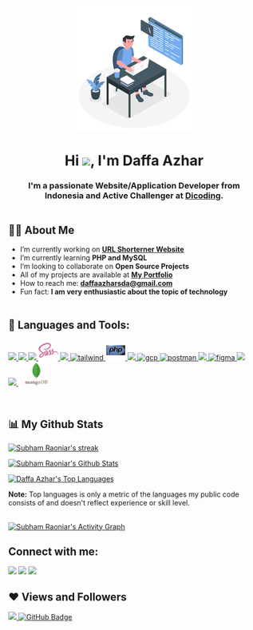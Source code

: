<p align="center"><img style="width: 250px; height: auto;" src="https://raw.githubusercontent.com/daffaazhar/daffaazhar/master/animation.svg"></p>

<h1 align="center">Hi <img src="https://raw.githubusercontent.com/MartinHeinz/MartinHeinz/master/wave.gif" width="30px">, I'm Daffa Azhar</h1>
<h3 style="margin-bottom: 0;" align="center">I'm a passionate Website/Application Developer from Indonesia and Active Challenger at <a href="dicoding.com">Dicoding</a>.</h3>
<br>

## 🙋‍♂️ About Me
- I’m currently working on **[URL Shorterner Website](https://covid-19-tracker-e4bda.web.app/)**
- I’m currently learning **PHP and MySQL**
- I’m looking to collaborate on **Open Source Projects**
- All of my projects are available at **[My Portfolio](https://github.com/daffaazhar)**
- How to reach me: **daffaazharsda@gmail.com**
- Fun fact: **I am very enthusiastic about the topic of technology**
  <br/>
  <br/>

## 🚀 Languages and Tools:
<p align="left">  
    <a href="https://developer.mozilla.org/en-US/docs/Web/JavaScript" target="_blank"> <img src="https://img.icons8.com/color/48/000000/javascript.png"/> </a> 
    <a href="https://www.w3.org/html/" target="_blank"> <img src="https://img.icons8.com/color/48/000000/html-5.png"/> </a> 
    <a href="https://www.w3schools.com/css/" target="_blank"> <img src="https://img.icons8.com/color/48/000000/css3.png"/> </a>
  <a href="https://sass-lang.com" target="_blank" rel="noreferrer"> <img src="https://raw.githubusercontent.com/devicons/devicon/master/icons/sass/sass-original.svg" alt="sass" width="40" height="40"/> </a>
    <a href="https://getbootstrap.com" target="_blank"> <img src="https://img.icons8.com/color/48/000000/bootstrap.png"/> </a>
  <a href="https://tailwindcss.com/" target="_blank" rel="noreferrer"> <img src="https://www.vectorlogo.zone/logos/tailwindcss/tailwindcss-icon.svg" alt="tailwind" width="40" height="40"/> </a>
  <a href="https://www.php.net" target="_blank" rel="noreferrer"> <img src="https://raw.githubusercontent.com/devicons/devicon/master/icons/php/php-original.svg" alt="php" width="40" height="40"/> </a>
    <a href="https://firebase.google.com/" target="_blank"> <img src="https://img.icons8.com/color/48/000000/firebase.png"/> </a>
  <a href="https://cloud.google.com" target="_blank" rel="noreferrer"> <img src="https://www.vectorlogo.zone/logos/google_cloud/google_cloud-icon.svg" alt="gcp" width="40" height="40"/> </a>
    <a href="https://postman.com" target="_blank"> <img src="https://www.vectorlogo.zone/logos/getpostman/getpostman-icon.svg" alt="postman" width="45" height="45"/> </a>   
    <a href="https://git-scm.com/" target="_blank"> <img src="https://img.icons8.com/color/48/000000/git.png"/> </a>
  <a href="https://www.figma.com/" target="_blank" rel="noreferrer"> <img src="https://www.vectorlogo.zone/logos/figma/figma-icon.svg" alt="figma" width="40" height="40"/> </a>
  <a style="padding-right:12px;" href="https://nodejs.org" target="_blank"> <img src="https://img.icons8.com/color/48/000000/nodejs.png"/> </a> 
    <a style="padding-right:12px;" href="https://www.mysql.com/" target="_blank"> <img src="https://img.icons8.com/fluent/50/000000/mysql-logo.png"/> </a>
    <a href="https://www.mongodb.com/" target="_blank"> <img src="https://raw.githubusercontent.com/devicons/devicon/master/icons/mongodb/mongodb-original-wordmark.svg" alt="mongodb" width="48" height="48"/> </a> 
</p>
<br/>

## 📊 My Github Stats

<p>
    <a href="#">
        <img title="🔥 Get streak stats for your profile at git.io/streak-stats" alt="Subham Raoniar's streak" src="https://github-readme-streak-stats.herokuapp.com/?user=daffaazhar&theme=black-ice&hide_border=true&stroke=0000&background=060A0CD0"/>
    </a>
</p>
<p>
    <a href="https://github.com/daffaazhar/github-readme-stats"><img alt="Subham Raoniar's Github Stats" src="https://github-readme-stats.vercel.app/api?username=daffaazhar&show_icons=true&count_private=true&theme=react&hide_border=true&bg_color=0D1117" /></a>
</p>
<p>
  <a href="https://github.com/daffaazhar/github-readme-stats"><img alt="Daffa Azhar's Top Languages" src="https://github-readme-stats.vercel.app/api/top-langs/?username=daffaazhar&langs_count=8&count_private=true&layout=compact&theme=react&hide_border=true&bg_color=0D1117" /></a>
</p>
  <b>Note:</b> Top languages is only a metric of the languages my public code consists of and doesn't reflect experience or skill level.
<br/>
<br/>

<a href="https://github.com/daffaazhar/github-readme-activity-graph"><img alt="Subham Raoniar's Activity Graph" src="https://activity-graph.herokuapp.com/graph?username=daffaazhar&bg_color=0D1117&color=5BCDEC&line=5BCDEC&point=FFFFFF&hide_border=true" /></a>

## Connect with me:

<p align="left">
<a href = "https://www.linkedin.com/in/subham-raoniar/"><img src="https://img.icons8.com/fluent/48/000000/linkedin.png"/></a>
<a href = "https://twitter.com/daffaazharr"><img src="https://img.icons8.com/fluent/48/000000/twitter.png"/></a>
<a href = "https://www.instagram.com/daffa_dapu/"><img src="https://img.icons8.com/fluent/48/000000/instagram-new.png"/></a>
</p>

## ❤ Views and Followers

<a href="#">
    <img src="https://komarev.com/ghpvc/?username=daffaazhar">
</a>
<a href="https://github.com/daffaazhar?tab=followers"><img src="https://img.shields.io/github/followers/daffaazhar?label=Followers&style=social" alt="GitHub Badge"></a>
